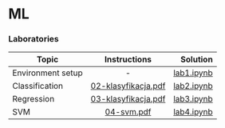 # ML

### Laboratories 
| Topic   |      Instructions      |  Solution |
|----------|:-------------:|------:|
| Environment setup |  - | [lab1.ipynb](https://github.com/YgLK/ML/blob/main/lab1/lab1.ipynb) |
| Classification |    [02-klasyfikacja.pdf](https://github.com/YgLK/ML/blob/main/instructions/02-klasyfikacja.pdf)   |   [lab2.ipynb](https://github.com/YgLK/ML/blob/main/lab2/lab2.ipynb) |
| Regression | [03-klasyfikacja.pdf](https://github.com/YgLK/ML/blob/main/instructions/03-regresja.pdf) |    [lab3.ipynb](https://github.com/YgLK/ML/blob/main/lab3/lab3.ipynb) |
| SVM | [04-svm.pdf](https://github.com/YgLK/ML/blob/main/instructions/04-svm.pdf) |    [lab4.ipynb](https://github.com/YgLK/ML/blob/main/lab4/lab4.ipynb) |
